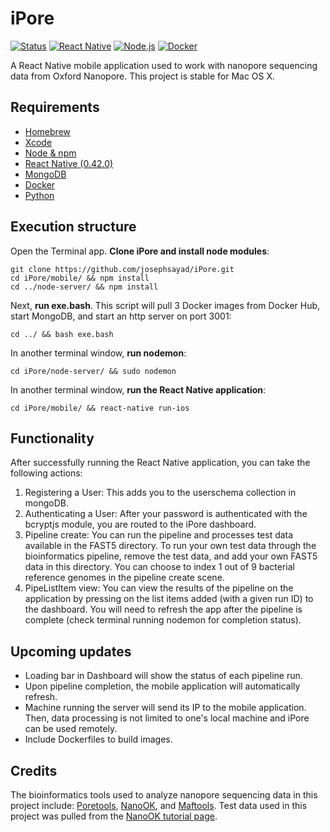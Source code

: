 # iPore

[![Status](https://img.shields.io/badge/build-passing-brightgreen.svg)]() [![React Native](https://img.shields.io/badge/react%20native-0.42.0-brightgreen.svg)](https://facebook.github.io/react-native/) [![Node.js](https://img.shields.io/badge/node-8.5.0-brightgreen.svg)](https://nodejs.org/en/) [![Docker](https://img.shields.io/badge/docker-17.06.2-blue.svg)](https://www.docker.com/)

A React Native mobile application used to work with nanopore sequencing data from Oxford Nanopore. This project is stable for Mac OS X. 

## Requirements

* [Homebrew](https://brew.sh/)
* [Xcode](https://developer.apple.com/xcode/)
* [Node & npm](https://changelog.com/posts/install-node-js-with-homebrew-on-os-x/)
* [React Native (0.42.0)](https://facebook.github.io/react-native/docs/getting-started.html)
* [MongoDB](https://treehouse.github.io/installation-guides/mac/mongo-mac.html/)
* [Docker](https://www.docker.com/docker-mac/)
* [Python](http://docs.python-guide.org/en/latest/starting/install/osx/)

## Execution structure

Open the Terminal app. **Clone iPore and install node modules**: 

```
git clone https://github.com/josephsayad/iPore.git
cd iPore/mobile/ && npm install
cd ../node-server/ && npm install
```

Next, **run exe.bash**. This script will pull 3 Docker images from Docker Hub, start MongoDB, and start an http server on port 3001: 

```
cd ../ && bash exe.bash
```

In another terminal window, **run nodemon**: 

```
cd iPore/node-server/ && sudo nodemon
```

In another terminal window, **run the React Native application**: 

```
cd iPore/mobile/ && react-native run-ios
```

## Functionality

After successfully running the React Native application, you can take the following actions: 

1. Registering a User: This adds you to the userschema collection in mongoDB. 
2. Authenticating a User: After your password is authenticated with the bcryptjs module, you are routed to the iPore dashboard. 
3. Pipeline create: You can run the pipeline and processes test data available in the FAST5 directory. To run your own test data through the bioinformatics pipeline, remove the test data, and add your own FAST5 data in this directory. You can choose to index 1 out of 9 bacterial reference genomes in the pipeline create scene.
4. PipeListItem view: You can view the results of the pipeline on the application by pressing on the list items added (with a given run ID) to the dashboard. You will need to refresh the app after the pipeline is complete (check terminal running nodemon for completion status). 

## Upcoming updates 

* Loading bar in Dashboard will show the status of each pipeline run. 
* Upon pipeline completion, the mobile application will automatically refresh.
* Machine running the server will send its IP to the mobile application. Then, data processing is not limited to one's local machine and iPore can be used remotely.
* Include Dockerfiles to build images. 

## Credits

The bioinformatics tools used to analyze nanopore sequencing data in this project include: [Poretools](https://github.com/arq5x/poretools), [NanoOK](https://github.com/TGAC/NanoOK), and [Maftools](https://github.com/PoisonAlien/maftools). Test data used in this project was pulled from the [NanoOK tutorial page](https://documentation.tgac.ac.uk/display/NANOOK/NanoOK+tutorial).
